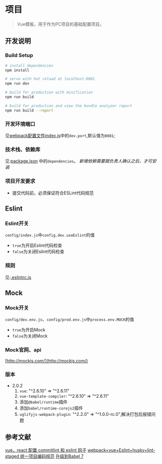 # 项目

> Vue模板，用于作为PC项目的基础配置项目。

## 开发说明

### Build Setup

``` bash
# install dependencies
npm install

# serve with hot reload at localhost:8081
npm run dev

# build for production with minification
npm run build

# build for production and view the bundle analyzer report
npm run build --report
```

### 开发环境端口

见[webpack配置文件index.js](./config/index.js)中的`dev.port`,默认值为`8081`;

### 技术栈、依赖库

见:[package.json](./package.json) 中的`dependencies`。
_新增依赖需要跟负责人确认之后，才可安装_

### 项目开发要求

- 提交代码前，必须保证符合ESLint代码规范

## Eslint

### Eslint开关

`config/index.js`中`config.dev.useEslint`的值

- `true`为开启Eslint代码检查
- `false`为关闭Eslint代码检查

### 规则

见:[.eslintrc.js](./.eslintrc.js)

## Mock

### Mock开关

`config/dev.env.js`、`config/prod.env.js`中`process.env.MOCK`的值

- `true`为开启Mock
- `false`为关闭Mock

### Mock官网、api

[http://mockjs.com/](http://mockjs.com/)

### 版本

- 2.0.2
    1. `vue`: "^2.6.10" => "^2.6.11"
    2. `vue-template-compiler`: "^2.6.10" => "^2.6.11"
    3. 添加`@babel/runtime`插件
    4. 添加`babel/runtime-corejs2`插件
    5. `uglifyjs-webpack-plugin`: "^2.2.0" => "^1.0.0-rc.0",解决打包后报错问题

## 参考文献

[vue，react 配置 commitlint 和 eslint 钩子](https://segmentfault.com/a/1190000015798675?utm_source=tag-newest)
[webpack+vue+Eslint+husky+lint-staged 统一项目编码规范](https://www.cnblogs.com/momo798/p/10876691.html)
[升级到Babel 7](https://babeljs.io/docs/en/v7-migration)
